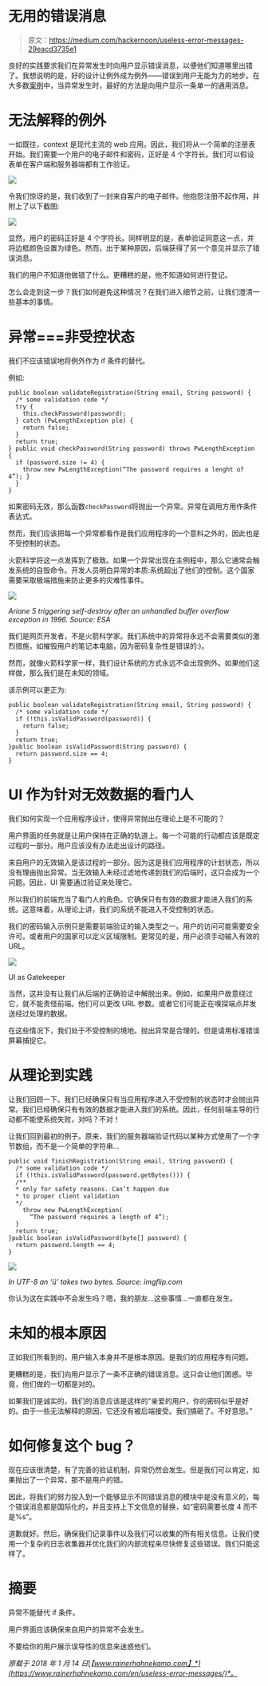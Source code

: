 # 无用的错误消息

> 原文：<https://medium.com/hackernoon/useless-error-messages-29eacd3735e1>

良好的实践要求我们在异常发生时向用户显示错误消息，以便他们知道哪里出错了。我想说明的是，好的设计让例外成为例外——错误到用户无能为力的地步。在大多数[案例](https://hackernoon.com/tagged/cases)中，当异常发生时，最好的方法是向用户显示一条单一的通用消息。

# 无法解释的例外

一如既往，context 是现代主流的 web 应用。因此，我们将从一个简单的注册表开始。我们需要一个用户的电子邮件和密码，正好是 4 个字符长。我们可以假设表单在客户端和服务器端都有工作验证。

![](img/d468e3668870b78c95a8b9d5c7912b3c.png)

令我们惊讶的是，我们收到了一封来自客户的电子邮件。他抱怨注册不起作用，并附上了以下截图:

![](img/90ec322c9c9f49b9a9244a60a1e351a0.png)

显然，用户的密码正好是 4 个字符长。同样明显的是，表单验证同意这一点，并将边框颜色设置为绿色。然而，出于某种原因，后端获得了另一个意见并显示了错误消息。

我们的用户不知道他做错了什么。更糟糕的是，他不知道如何进行登记。

怎么会走到这一步？我们如何避免这种情况？在我们进入细节之前，让我们澄清一些基本的事情。

# 异常===非受控状态

我们不应该错误地将例外作为 if 条件的替代。

例如:

```
public boolean validateRegistration(String email, String password) {
  /* some validation code */
  try {
    this.checkPassword(password); 
  } catch (PwLengthException ple) { 
    return false; 
  } 
  return true; 
} public void checkPassword(String password) throws PwLengthException { 
  if (password.size != 4) { 
    throw new PwLengthException(“The password requires a lenght of 4”); } 
  }
}
```

如果密码无效，那么函数`checkPassword`将抛出一个异常。异常在调用方用作条件表达式。

然而，我们应该把每一个异常都看作是我们应用程序的一个意料之外的，因此也是不受控制的状态。

火箭科学将这一点发挥到了极致。如果一个异常出现在主例程中，那么它通常会触发系统的自毁命令。开发人员明白异常的本质:系统超出了他们的控制。这个国家需要采取极端措施来防止更多的灾难性事件。

![](img/ad7eb905ea520a64989a7b4739ee606f.png)

*Ariane 5 triggering self-destroy after an unhandled buffer overflow exception in 1996\. Source: ESA*

我们是网页开发者，不是火箭科学家。我们系统中的异常将永远不会需要类似的激烈措施，如摧毁用户的笔记本电脑，因为密码复杂性是错误的:)。

然而，就像火箭科学家一样，我们设计系统的方式永远不会出现例外。如果他们这样做，那么我们是在未知的领域。

该示例可以更正为:

```
public boolean validateRegistration(String email, String password) {
  /* some validation code */ 
  if (!this.isValidPassword(password)) {
    return false; 
  } 
  return true; 
}public boolean isValidPassword(String password) { 
  return password.size == 4; 
}
```

# UI 作为针对无效数据的看门人

我们如何实现一个应用程序设计，使得异常抛出在理论上是不可能的？

用户界面的任务就是让用户保持在正确的轨道上。每一个可能的行动都应该是既定过程的一部分。用户应该没有办法走出设计的路径。

来自用户的无效输入是该过程的一部分。因为这是我们应用程序的计划状态，所以没有理由抛出异常。当无效输入未经过滤地传递到我们的后端时，这只会成为一个问题。因此，UI 需要通过验证来处理它。

所以我们的前端充当了看门人的角色。它确保只有有效的数据才能进入我们的系统。这意味着，从理论上讲，我们的系统不能进入不受控制的状态。

我们的密码输入示例只是需要前端验证的输入类型之一。用户的访问可能需要安全许可。或者用户的国家可以定义区域限制。更常见的是，用户必须手动输入有效的 URL。

![](img/50d6014d68e024db8fa61a43d9add8ba.png)

UI as Gatekeeper

当然，这并没有让我们从后端的正确验证中解脱出来。例如，如果用户故意绕过它，就不能责怪前端。他们可以更改 URL 参数。或者它们可能正在嗅探端点并发送经过处理的数据。

在这些情况下，我们处于不受控制的境地。抛出异常是合理的。但是请用标准错误屏幕捕捉它。

# 从理论到实践

让我们回顾一下。我们已经确保只有当应用程序进入不受控制的状态时才会抛出异常。我们已经确保只有有效的数据才能进入我们的系统。因此，任何前端主导的行动都不能使系统失败，对吗？不对！

让我们回到最初的例子。原来，我们的服务器端验证代码以某种方式使用了一个字节数组，而不是一个简单的字符串…

```
public void finishRegistration(String email, String password) {
  /* some validation code */
  if (!this.isValidPassword(password.getBytes())) {
  /** 
  * only for safety reasons. Can’t happen due
  * to proper client validation
  */
    throw new PwLengthException(
      “The password requires a length of 4”);
  }
  return true;
}public boolean isValidPassword(byte[] password) {
  return password.length == 4;
}
```

![](img/793784e09957d62eaa9222a629a55f7d.png)

*In UTF-8 an ‘ü’ takes two bytes. Source: imgflip.com*

你认为这在实践中不会发生吗？嗯，我的朋友…这些事情…一直都在发生。

# 未知的根本原因

正如我们所看到的，用户输入本身并不是根本原因。是我们的应用程序有问题。

更糟糕的是，我们向用户显示了一条不正确的错误消息。这只会让他们困惑。毕竟，他们做的一切都是对的。

如果我们是诚实的，我们的消息应该是这样的“亲爱的用户，你的密码似乎是好的。由于一些无法解释的原因，它还没有被后端接受。我们搞砸了。不好意思。”

# 如何修复这个 bug？

现在应该很清楚，有了完善的验证机制，异常仍然会发生。但是我们可以肯定，如果抛出了一个异常，那不是用户的错。

因此，将我们的努力投入到一个能够显示不同错误消息的模块中是没有意义的，每个错误消息都是国际化的，并且支持上下文信息的替换，如“密码需要长度 4 而不是%s”。

道歉就好。然后，确保我们记录事件以及我们可以收集的所有相关信息。让我们使用一个复杂的日志收集器并优化我们的内部流程来尽快修复这些错误。我们只能这样了。

# 摘要

异常不能替代 if 条件。

用户界面应该确保来自用户的异常不会发生。

不要给你的用户展示误导性的信息来迷惑他们。

*原载于 2018 年 1 月 14 日*[*【www.rainerhahnekamp.com】*](https://www.rainerhahnekamp.com/en/useless-error-messages/)*。*